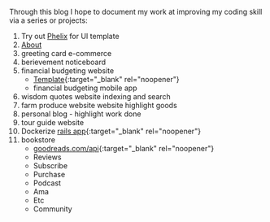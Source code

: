 Through this blog I hope to document my work at improving my coding skill via a series or projects:

1. Try out [Phelix](https://www.phlex.fun) for UI template
1. [About](/about)
1. greeting card e-commerce 
1. berievement noticeboard
1. financial budgeting website 
    - [Template](https://docs.google.com/spreadsheets/d/19eNdSofmSd8IVGbCKBiZfO5D6m_NWI6dSdLaTqQxL0U/edit#gid=2146524211){:target="_blank" rel="noopener"}
    - financial budgeting mobile app
1. wisdom quotes website indexing and search
1. farm produce website website highlight goods
1. personal blog - highlight work done
1. tour guide website
1. Dockerize [rails app](https://www.codewithjason.com/dockerize-rails-application/){:target="_blank" rel="noopener"}
1. bookstore 
    - [goodreads.com/api](https://www.goodreads.com/api){:target="_blank" rel="noopener"}
    - Reviews
    - Subscribe
    - Purchase
    - Podcast
    - Ama
    - Etc
    - Community
